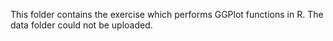 This folder contains the exercise which performs GGPlot functions in R.
The data folder could not be uploaded.
